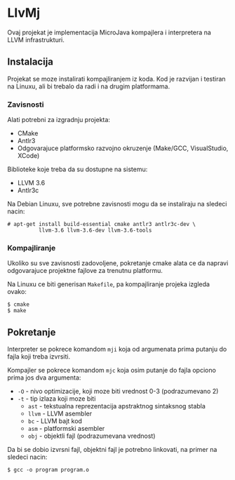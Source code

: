 # LlvMj

Ovaj projekat je implementacija MicroJava kompajlera i interpretera na LLVM
infrastrukturi.

## Instalacija

Projekat se moze instalirati kompajliranjem iz koda. Kod je razvijan i testiran
na Linuxu, ali bi trebalo da radi i na drugim platformama.

### Zavisnosti

Alati potrebni za izgradnju projekta:
- CMake
- Antlr3
- Odgovarajuce platformsko razvojno okruzenje (Make/GCC, VisualStudio, XCode)

Biblioteke koje treba da su dostupne na sistemu:
- LLVM 3.6
- Antlr3c

Na Debian Linuxu, sve potrebne zavisnosti mogu da se instaliraju na sledeci nacin:

    # apt-get install build-essential cmake antlr3 antlr3c-dev \
              llvm-3.6 llvm-3.6-dev llvm-3.6-tools

### Kompajliranje

Ukoliko su sve zavisnosti zadovoljene, pokretanje cmake alata ce da napravi
odgovarajuce projektne fajlove za trenutnu platformu.

Na Linuxu ce biti generisan `Makefile`, pa kompajliranje projeka izgleda ovako:

    $ cmake
    $ make

## Pokretanje

Interpreter se pokrece komandom `mji` koja od argumenata prima putanju do fajla koji treba izvrsiti.

Kompajler se pokrece komandom `mjc` koja osim putanje do fajla opciono prima jos dva argumenta:
- `-O` - nivo optimizacije, koji moze biti vrednost 0-3 (podrazumevano 2)
- `-t` - tip izlaza koji moze biti
    - `ast` - tekstualna reprezentacija apstraktnog sintaksnog stabla
    - `llvm` - LLVM asembler
    - `bc` - LLVM bajt kod
    - `asm` - platformski asembler
    - `obj` - objektli fajl (podrazumevana vrednost)

Da bi se dobio izvrsni fajl, objektni fajl je potrebno linkovati, na primer na sledeci nacin:

    $ gcc -o program program.o

